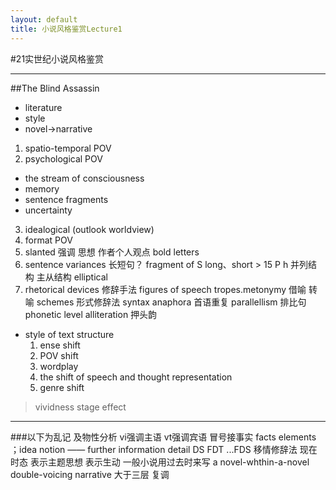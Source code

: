 ```yaml
---
layout: default
title: 小说风格鉴赏Lecture1
---
```


#21实世纪小说风格鉴赏
***

##The Blind Assassin
* literature
* style
* novel->narrative
 1. spatio-temporal POV
 2. psychological POV
   * the stream of consciousness
   * memory
   * sentence fragments
   * uncertainty
 3. idealogical (outlook worldview)
 4. format POV
  1. slanted 强调 思想 作者个人观点
			bold letters
  2. sentence variances 长短句？
			fragment of S
			long、short > 15
			P h 并列结构 主从结构
			elliptical
  3. rhetorical devices 修辞手法
			figures of speech
				tropes.metonymy 借喻 转喻
			schemes 形式修辞法
				syntax
					anaphora 首语重复
					parallellism 排比句
				phonetic level
					alliteration 押头韵

* style of text structure
	1. ense shift
	2. POV shift
	3. wordplay
	4. the shift of speech and thought representation
	5. genre shift
>vividness  stage effect
***
###以下为乱记
及物性分析 vi强调主语 vt强调宾语
冒号接事实 facts elements ；idea notion
—— further information detail
DS FDT ...FDS
移情修辞法
现在时态 表示主题思想 表示生动 一般小说用过去时来写
a novel-whthin-a-novel
double-voicing narrative 大于三层 复调
